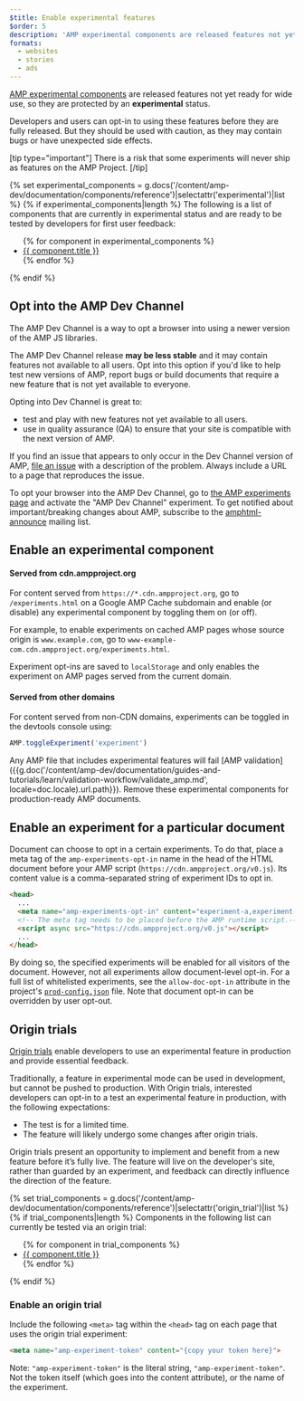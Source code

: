 ```yaml
---
$title: Enable experimental features
$order: 5
description: 'AMP experimental components are released features not yet ready for wide use, so they are protected by an experimental status.'
formats:
  - websites
  - stories
  - ads
---
```


[AMP experimental components](https://github.com/ampproject/amphtml/tree/master/tools/experiments)
are released features not yet ready for wide use, so they are protected by an **experimental** status.

Developers and users can opt-in to using these features before they are fully released.
But they should be used with caution, as they may contain bugs or have unexpected side effects.

[tip type="important"]
There is a risk that some experiments will never ship as features on the AMP Project.
[/tip]

{% set experimental_components = g.docs('/content/amp-dev/documentation/components/reference')|selectattr('experimental')|list %}
{% if experimental_components|length %}
The following is a list of components that are currently in experimental status and are ready to be tested by developers for first user feedback:

<ul>
{% for component in experimental_components %}
  <li><a href="{{ component.url.path }}">{{ component.title }}</a></li>
{% endfor %}
</ul>
{% endif %}

## Opt into the AMP Dev Channel

The AMP Dev Channel is a way to opt a browser into using a newer version of the AMP JS libraries.

The AMP Dev Channel release **may be less stable** and it may contain features not available to all users. Opt into this option if you'd like to help test new versions of AMP, report bugs or build documents that require a new feature that is not yet available to everyone.

Opting into Dev Channel is great to:

- test and play with new features not yet available to all users.
- use in quality assurance (QA) to ensure that your site is compatible with the next version of AMP.

If you find an issue that appears to only occur in the Dev Channel version of AMP, [file an issue](https://github.com/ampproject/amphtml/issues/new) with a description of the problem. Always include a URL to a page that reproduces the issue.

To opt your browser into the AMP Dev Channel, go to [the AMP experiments page](https://cdn.ampproject.org/experiments.html) and activate the "AMP Dev Channel" experiment. To get notified about important/breaking changes about AMP, subscribe to the [amphtml-announce](https://groups.google.com/forum/#!forum/amphtml-announce) mailing list.

## Enable an experimental component

#### Served from cdn.ampproject.org

For content served from `https://*.cdn.ampproject.org`,
go to `/experiments.html` on a Google AMP Cache subdomain and enable (or disable) any experimental component by toggling them on (or off).

For example, to enable experiments on cached AMP pages whose source origin is `www.example.com`, go to `www-example-com.cdn.ampproject.org/experiments.html`.

Experiment opt-ins are saved to `localStorage` and only enables the experiment on AMP pages served from the current domain.

#### Served from other domains

For content served from non-CDN domains, experiments can be toggled in the devtools console using:

```js
AMP.toggleExperiment('experiment')
```

Any AMP file that includes experimental features will fail
[AMP validation]({{g.doc('/content/amp-dev/documentation/guides-and-tutorials/learn/validation-workflow/validate_amp.md', locale=doc.locale).url.path}}).
Remove these experimental components for production-ready AMP documents.

## Enable an experiment for a particular document

Document can choose to opt in a certain experiments. To do that, place a meta tag of the `amp-experiments-opt-in` name in the head of the HTML document before your AMP script (`https://cdn.ampproject.org/v0.js`). Its content value is a comma-separated string of experiment IDs to opt in.

```html
<head>
  ...
  <meta name="amp-experiments-opt-in" content="experiment-a,experiment-b">
  <!-- The meta tag needs to be placed before the AMP runtime script.-->
  <script async src="https://cdn.ampproject.org/v0.js"></script>
  ...
</head>
```

By doing so, the specified experiments will be enabled for all visitors of the document. However, not all experiments allow document-level opt-in. For a full list of whitelisted experiments, see the `allow-doc-opt-in` attribute in the project's [`prod-config.json`](https://github.com/ampproject/amphtml/blob/master/build-system/global-configs/prod-config.json) file. Note that document opt-in can be overridden by user opt-out.

## Origin trials

[Origin trials](https://github.com/GoogleChrome/OriginTrials/blob/gh-pages/explainer.md) enable developers to use an experimental feature in production and provide essential feedback.

Traditionally, a feature in experimental mode can be used in development, but cannot be pushed to production. With Origin trials, interested developers can opt-in to a test an experimental feature in production, with the following expectations:

- The test is for a limited time.
- The feature will likely undergo some changes after origin trials.

Origin trials present an opportunity to implement and benefit from a new feature before it’s fully live. The feature will live on the developer's site, rather than guarded by an experiment, and feedback can directly influence the direction of the feature.

{% set trial_components = g.docs('/content/amp-dev/documentation/components/reference')|selectattr('origin_trial')|list %}
{% if trial_components|length %}
Components in the following list can currently be tested via an origin trial:

<ul>
{% for component in trial_components %}
  <li><a href="{{ component.url.path }}">{{ component.title }}</a></li>
{% endfor %}
</ul>
{% endif %}

### Enable an origin trial

Include the following `<meta>` tag within the `<head>` tag on each page that uses the origin trial experiment:

```html
<meta name="amp-experiment-token" content="{copy your token here}">
```

Note: `"amp-experiment-token"` is the literal string, `"amp-experiment-token"`. Not the token itself (which goes into the content attribute), or the name of the experiment.
